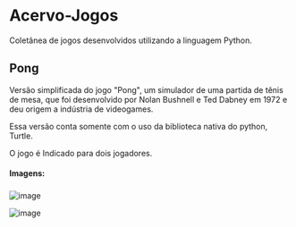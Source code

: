 # Acervo-Jogos
Coletânea de jogos desenvolvidos utilizando a linguagem Python.

## Pong
Versão simplificada do jogo "Pong", um simulador de uma partida de tênis de mesa, que foi desenvolvido por Nolan Bushnell e Ted Dabney em 1972 e deu origem a indústria de videogames. 

Essa versão conta somente com o uso da biblioteca nativa do python, Turtle.

O jogo é Indicado para dois jogadores. 

#### Imagens:
###
![image](https://github.com/erickdan1/Acervo-Jogos/assets/115114338/7c68b67e-7e43-4af2-b21d-2468149ad1d6)

![image](https://github.com/erickdan1/Acervo-Jogos/assets/115114338/e191e0b9-b14b-47bc-bd5c-4bb2da02f5e2)
